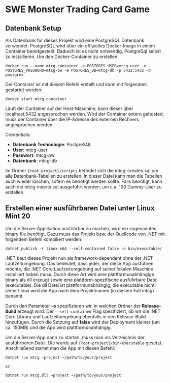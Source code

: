 # SWE Monster Trading Card Game 

## Datenbank Setup

Als Datenbank für dieses Projekt wird eine PostgreSQL Datenbank verwendet. PostgreSQL wird über ein offizielles Docker-Image in einem Container bereitgestellt.
Dadurch ist es nicht notwendig, PostgreSql selbst zu installieren.
Um den Docker-Container zu erstellen:
```
docker run --name mtcg-container -e POSTGRES_USER=mtcg-user -e POSTGRES_PASSWORD=mtcg-pw -e POSTGRES_DB=mtcg-db -p 5432:5432 -d postgres
```

Der Container ist mit diesem Befehl erstellt und kann mit folgendem gestartet werden:

```
docker start mtcg-container
```

Läuft der Container auf der Host-Maschine, kann dieser über localhost:5432 angesprochen werden. Wird der Container extern gehosted, muss der Container über die IP-Adresse des externen Rechners angesprochen werden.

Credentials:
* **Datenbank Technologie**: PostgreSQL
* **User**: mtcg-user
* **Passwort**: mtcg-pw
* **Datenbank**: mtcg-db

Im Ordner `{root-project}/scripts` befindet sich die mtcg-creates.sql um alle Datenbank-Tabellen zu erstellen. In dieser Datei kann man die Tabellen auch wieder löschen, sofern es benötigt werden sollte. Falls benötigt, kann auch die mtcg-inserts.sql ausgeführt werden, um c.a. 100 Dummy-User zu erstellen.


## Erstellen einer ausführbaren Datei unter Linux Mint 20

Um die Server-Applikation ausführbar zu machen, wird ein sogenanntes binary file benötigt. Dazu muss das Projekt bzw. der Quellcode von .NET mit folgendem Befehl kompiliert werden:

```
dotnet publish -r linux-x64 --self-contained false -o bin/executable/
```

.NET baut dieses Projekt nun als framework-dependent ohne der .NET Laufzeitumgebung. Das bedeutet, dass jeder, der diese App ausführen möchte, die .NET Core Laufzeitumgebung auf seiner lokalen Maschine installiert haben muss.
Durch diese Art wird eine plattformunabhängige binary als dll erzeugt sowie eine plattform-spezifische ausführbare Datei (executable). Die dll Datei ist plattformunabhängig, die executable nicht. Unter Linux wird die App nach dem Projektnamen (in diesem Fall mtcg) benannt.

Durch den Parameter **-o** spezifizieren wir, in welchen Ordner der **Release-Build** erzeugt wird. Der `--self-contained` Flag spezifiziert, ob wir die .NET Core Library und Laufzeitumgebung ebenfalls in den Release-Build hinzufügen.
Durch die Setzung auf **false** wird der Deployment kleiner (um ca. 150MB) und die App wird plattformunabhängig.
 
Um die Server-App dann zu starten, muss man ins Verzeichnis der ausführbaren Datei. Die wurde auf `{root-project}/bin/executable` gesetzt. Anschließend startet man die App mit diesen Befehl:

```
dotnet run mtcg –project ~/path/to/your/project

or

dotnet run mtcg.dll –project ~/path/to/your/project
```